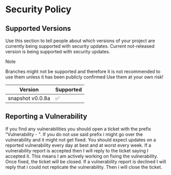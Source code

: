 # Security Policy

## Supported Versions

Use this section to tell people about which versions of your project are
currently being supported with security updates.
Current not-released version is being supported with security updates. 

> [!NOTE]
> Branches might not
> be supported and therefore it is not recommended to use them unless it has been
> publicly confirmed Use them at your own risk!

| Version           | Supported          |
| ----------------- | ------------------ |
| snapshot v0.0.8a  | :white_check_mark: |

## Reporting a Vulnerability

If you find any vulnerabilities you should open a ticket with the prefix "Vulnerability - ".
If you do not use said prefix i might go over the vulnerability and it might not get fixed.
You should expect updates on a reported vulnerability every day at best and at worst every week.
If a vulnerability report is accepted then I will reply to the ticket saying I accepted it.
This means I am actively working on fixing the vulnerability. Once fixed, the ticket will
be closed.
If a vulnerability report is declined I will reply that i could not replicate the vulnerability. Then i will close the ticket.

